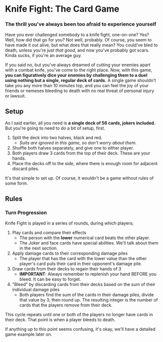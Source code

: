 # Knife Fight: The Card Game
### The thrill you've always been too afraid to experience yourself
Have you ever challenged somebody to a knife fight, one-on-one? Yes? Well, how did that go for you? Not well, probably. Of course, you seem to have made it out alive, but what does that really mean? You could've bled to death, unless you're just *that good*, and now you've probably got scars. Kinda sucks, if you're an average guy.

If you said no, but you've always dreamed of cutting your enemies apart with a combat knife, you've come to the right place. Now, with this game, **you can figuratively dice your enemies by challenging them to a duel using nothing but a single, regular deck of cards.** A single game shouldn't take you any more than 10  minutes top, and you can feel the joy of your friends or nemeses bleeding to death with no real threat of personal injury or lawsuit.

## Setup

As I said earlier, all you need is **a single deck of 56 cards, jokers included.** But you're going to need to do a bit of setup, first.

1.  Split the deck into two halves, black and red.
    +   *Suits are ignored in this game, so don't worry about them.*
2.  Shuffle both halves separately, and give one to either player.
3.  Both players draw 3 cards from the top of their deck. These are your hands.
4.  Place the decks off to the side, where there is enough room for adjacent discard piles.

It's that simple to set up. Of course, it wouldn't be a game without rules of some form.

## Rules

### Turn Progression

Knife Fight is played in a series of rounds, during which players;

1.  Play cards and compare their effects
    +   The person with the **lower** numerical card beats the other player.
    +   The Joker and face cards have special abilities. We'll talk about them in the next section.
2.  Apply damage cards to their corresponding damage piles
    +   The player that has the card with the lower value than the other player's card puts their card in their opponent's damage pile.
3.  Draw cards from their decks to regain their hands of 3
    +   **IMPORTANT**: Always remember to replenish your hand BEFORE you bleed. It can be easy to forget.
4.  "Bleed" by discarding cards from their decks based on the sum of their individual damage piles
    +   Both players find the sum of the cards in their damage piles, divide that value by 3, then round up. The resulting integer is the number of cards that the players remove from their deck.

This cycle repeats until one or both of the players no longer have cards in their deck. That point is when a player bleeds to death.

If anything up to this point seems confusing, it's okay, we'll have a detailed game example later on.
